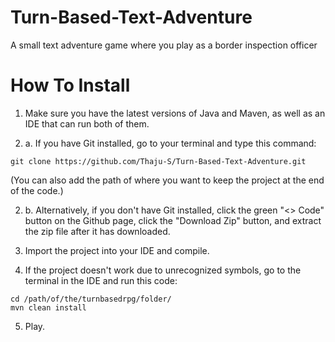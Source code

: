# Turn-Based-Text-Adventure
A small text adventure game where you play as a border inspection officer

# How To Install
1. Make sure you have the latest versions of Java and Maven, as well as an IDE that can run both of them.

2. a. If you have Git installed, go to your terminal and type this command:
```
git clone https://github.com/Thaju-S/Turn-Based-Text-Adventure.git
```
(You can also add the path of where you want to keep the project at the end of the code.)

2. b. Alternatively, if you don't have Git installed, click the green "<> Code" button on the Github page, click the "Download Zip" button, and extract the zip file after it has downloaded.

3. Import the project into your IDE and compile.

4. If the project doesn't work due to unrecognized symbols, go to the terminal in the IDE and run this code:
```
cd /path/of/the/turnbasedrpg/folder/
mvn clean install
```

5. Play.